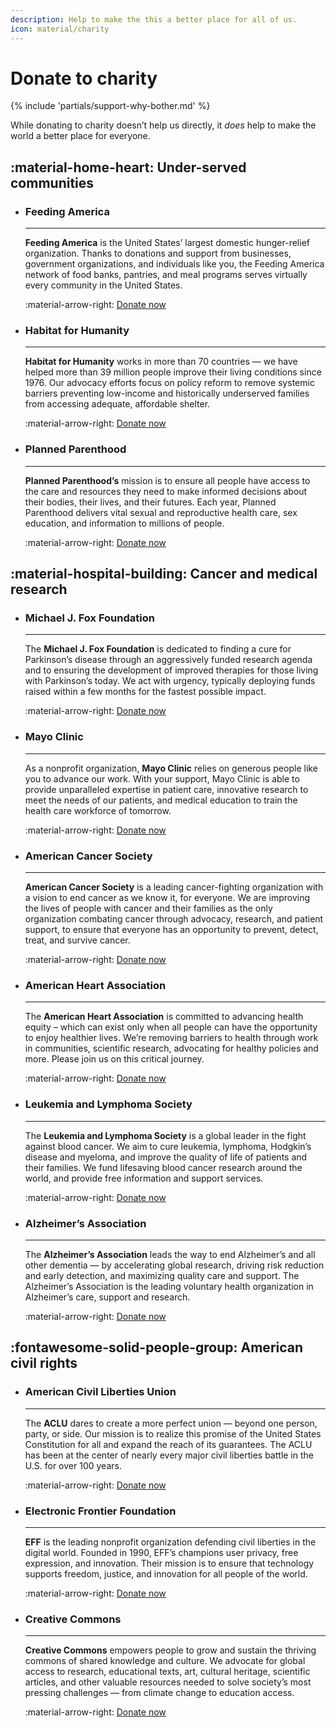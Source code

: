 ```yaml
---
description: Help to make the this a better place for all of us.
icon: material/charity
---
```


# Donate to charity

{% include 'partials/support-why-bother.md' %}

While donating to charity doesn’t help us directly, it _does_ help to make the world a better place for everyone.

## :material-home-heart: Under-served communities

<div class="grid cards" markdown>

* ### Feeding America

    ---

    **Feeding America** is the United States’ largest domestic hunger-relief organization. Thanks to donations and support from businesses, government organizations, and individuals like you, the Feeding America network of food banks, pantries, and meal programs serves virtually every community in the United States.

    :material-arrow-right: [Donate now](https://give.feedingamerica.org/a/donate)

* ### Habitat for Humanity

    ---

    **Habitat for Humanity** works in more than 70 countries — we have helped more than 39 million people improve their living conditions since 1976. Our advocacy efforts focus on policy reform to remove systemic barriers preventing low-income and historically underserved families from accessing adequate, affordable shelter.

    :material-arrow-right: [Donate now](https://secure.habitat.org/site/Donation2?df_id=4973&keyword=button-header-single)

* ### Planned Parenthood

    ---

    **Planned Parenthood’s** mission is to ensure all people have access to the care and resources they need to make informed decisions about their bodies, their lives, and their futures. Each year, Planned Parenthood delivers vital sexual and reproductive health care, sex education, and information to millions of people.

    :material-arrow-right: [Donate now](https://www.weareplannedparenthood.org/onlineactions/2U7UN1iNhESWUfDs4gDPNg2?sourceid=1000063)

</div>

## :material-hospital-building: Cancer and medical research

<div class="grid cards" markdown>

* ### Michael J. Fox Foundation

    ---

    The **Michael J. Fox Foundation** is dedicated to finding a cure for Parkinson’s disease through an aggressively funded research agenda and to ensuring the development of improved therapies for those living with Parkinson’s today. We act with urgency, typically deploying funds raised within a few months for the fastest possible impact.

    :material-arrow-right: [Donate now](https://www.michaeljfox.org/donate)

* ### Mayo Clinic

    ---

    As a nonprofit organization, **Mayo Clinic** relies on generous people like you to advance our work. With your support, Mayo Clinic is able to provide unparalleled expertise in patient care, innovative research to meet the needs of our patients, and medical education to train the health care workforce of tomorrow.

    :material-arrow-right: [Donate now](https://philanthropy.mayoclinic.org/donateMC)

* ### American Cancer Society

    ---

    **American Cancer Society** is a leading cancer-fighting organization with a vision to end cancer as we know it, for everyone. We are improving the lives of people with cancer and their families as the only organization combating cancer through advocacy, research, and patient support, to ensure that everyone has an opportunity to prevent, detect, treat, and survive cancer.

    :material-arrow-right: [Donate now](https://donate.cancer.org)

* ### American Heart Association

    ---

    The **American Heart Association** is committed to advancing health equity – which can exist only when all people can have the opportunity to enjoy healthier lives. We’re removing barriers to health through work in communities, scientific research, advocating for healthy policies and more. Please join us on this critical journey.

    :material-arrow-right: [Donate now](https://www.heart.org/en/get-involved/ways-to-give)

* ### Leukemia and Lymphoma Society

    ---

    The **Leukemia and Lymphoma Society** is a global leader in the fight against blood cancer. We aim to cure leukemia, lymphoma, Hodgkin’s disease and myeloma, and improve the quality of life of patients and their families. We fund lifesaving blood cancer research around the world, and provide free information and support services.

    :material-arrow-right: [Donate now](https://givenow.lls.org/give/394054/#!/donation/checkout)

* ### Alzheimer’s Association

    ---

    The **Alzheimer’s Association** leads the way to end Alzheimer’s and all other dementia — by accelerating global research, driving risk reduction and early detection, and maximizing quality care and support. The Alzheimer’s Association is the leading voluntary health organization in Alzheimer’s care, support and research.

    :material-arrow-right: [Donate now](https://www.alz.org/?form=alz_donate)

</div>

## :fontawesome-solid-people-group: American civil rights

<div class="grid cards" markdown>

* ### American Civil Liberties Union

    ---

    The **ACLU** dares to create a more perfect union — beyond one person, party, or side. Our mission is to realize this promise of the United States Constitution for all and expand the reach of its guarantees. The ACLU has been at the center of nearly every major civil liberties battle in the U.S. for over 100 years.

    :material-arrow-right: [Donate now](https://action.aclu.org/give/now?redirect=node/65102)

* ### Electronic Frontier Foundation

    ---

    **EFF** is the leading nonprofit organization defending civil liberties in the digital world. Founded in 1990, EFF’s champions user privacy, free expression, and innovation. Their mission is to ensure that technology supports freedom, justice, and innovation for all people of the world.

    :material-arrow-right: [Donate now](https://supporters.eff.org/donate/)

* ### Creative Commons

    ---

    **Creative Commons** empowers people to grow and sustain the thriving commons of shared knowledge and culture. We advocate for global access to research, educational texts, art, cultural heritage, scientific articles, and other valuable resources needed to solve society’s most pressing challenges — from climate change to education access.

    :material-arrow-right: [Donate now](https://www.classy.org/give/313412/#!/donation/checkout)

</div>
